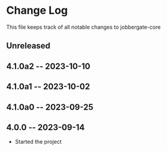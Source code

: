 # Change Log

This file keeps track of all notable changes to jobbergate-core

## Unreleased


## 4.1.0a2 -- 2023-10-10


## 4.1.0a1 -- 2023-10-02


## 4.1.0a0 -- 2023-09-25


## 4.0.0 -- 2023-09-14
- Started the project
